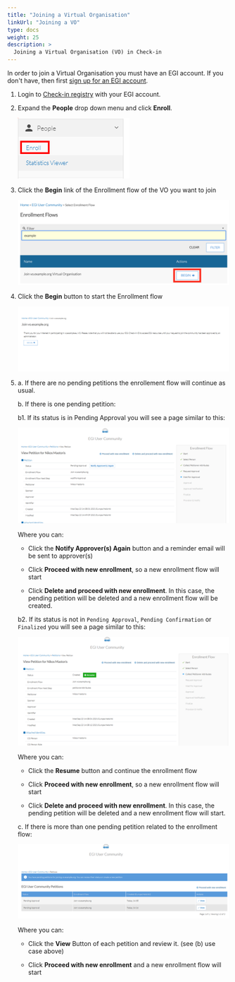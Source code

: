 ```yaml
---
title: "Joining a Virtual Organisation"
linkUrl: "Joining a VO"
type: docs
weight: 25
description: >
  Joining a Virtual Organisation (VO) in Check-in
---
```


In order to join a Virtual Organisation you must have an EGI account. If you don't have, then first [sign up for an EGI account](../signup/).

1. Login to [Check-in registry](https://aai.egi.eu/registry) with your EGI account.

1. Expand the **People** drop down menu and click **Enroll**.

   ![COmanage-people-enroll](./check-in-people-enroll.png)

1. Click the **Begin** link of the Enrollment flow of the VO you want to
   join

   ![Join example](./check-in-join-example.png)

1. Click the **Begin** button to start the Enrollment flow

   ![Start enrollement flow](./check-in-start-enroll.png)

1.
    a. If there are no pending petitions the enrollement flow will continue as usual.

    b. If there is one pending petition:

      b1. If its status is in Pending Approval you will see a page similar to this:

      ![Pending Petition Under Approval](./check-in-pending-petition-approval.png)

      Where you can:

      * Click the **Notify Approver(s) Again** button and a reminder email will be sent to approver(s)

      * Click **Proceed with new enrollment**, so a new enrollment flow will start

      * Click **Delete and proceed with new enrollment**.
      In this case, the pending petition will be deleted and a new enrollment flow will be created.

    b2. If its status is not in `Pending Approval`, `Pending Confirmation` or `Finalized` you will see a page similar to this:

    ![Pending Petition](./check-in-pending-petition-created.png)

    Where you can:

    * Click the **Resume** button and continue the enrollment flow

    * Click **Proceed with new enrollment**, so a new enrollment flow will start

    * Click **Delete and proceed with new enrollment**.
    In this case, the pending petition will be deleted and a new enrollment flow will start.
  
    c. If there is more than one pending petition related to the enrollment flow:

    ![Pending Petitions](./check-in-pending-petitions.png)

    Where you can:
    * Click the **View** Button of each petition and review it. (see (b) use case above)

    * Click **Proceed with new enrollment** and a new enrollment flow will start
